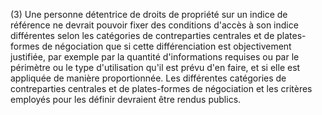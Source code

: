 (3) Une personne détentrice de droits de propriété sur un indice de référence ne devrait pouvoir fixer des conditions d'accès à son indice différentes selon les catégories de contreparties centrales et de plates-formes de négociation que si cette différenciation est objectivement justifiée, par exemple par la quantité d'informations requises ou par le périmètre ou le type d'utilisation qu'il est prévu d'en faire, et si elle est appliquée de manière proportionnée. Les différentes catégories de contreparties centrales et de plates-formes de négociation et les critères employés pour les définir devraient être rendus publics.